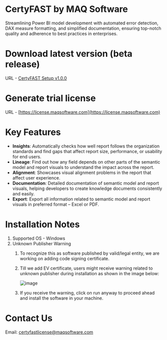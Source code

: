 # CertyFAST by MAQ Software
Streamlining Power BI model development with automated error detection, DAX measure formatting, and simplified documentation, ensuring top-notch quality and adherence to best practices in enterprises.


# Download latest version (beta release)
URL - [CertyFAST Setup v1.0.0](https://github.com/maqsoftware/CertyFAST/releases/download/v1.0.0/CertyFAST.Setup.1.0.0.exe)

# Generate trial license
URL - [https://license.maqsoftware.com](https://license.maqsoftware.com)


# Key Features

- **Insights**: Automatically checks how well report follows the organization standards and find gaps that affect report size, performance, or usability for end users.
- **Lineage**: Find out how any field depends on other parts of the semantic model and report visuals to understand the impact across the report.​
- **Alignment**: Showcases visual alignment problems in the report that affect user experience.​
- **Documentation**: Detailed documentation of semantic model and report visuals, helping developers to create knowledge documents consistently and easily.​
- **Export**: Export all information related to semantic model and report visuals in preferred format – Excel or PDF.

# Installation Notes
1. Supported OS - Windows
2. Unknown Publisher Warning
    1. To recognize this as software published by valid/legal entity, we are working on adding code signing certificate.
    2. Till we add EV certificate, users might receive warning related to unknown publisher during installation as shown in the image below:

         ![image](https://github.com/maqsoftware/CertyFAST/assets/34050132/2c7f799b-463a-4324-aa1f-a8009ab97aae)

    3. If you receive the warning, click on run anyway to proceed ahead and install the software in your machine.


# Contact Us
Email: [certyfastlicense@maqsoftware.com](mailto:certyfastlicense@maqsoftware.com)

